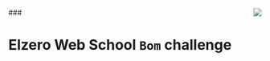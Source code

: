 <img align="right" src="https://github.com/7oSkaaa/7oSkaaa/raw/main/Images/Right_Side.gif?raw=true" style="max-width: 100%; display: inline-block;" data-target="animated-image.originalImage">
###
<h1>Elzero Web School <code>Bom</code> challenge </h1>